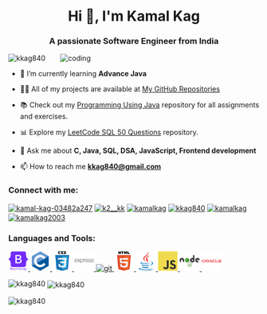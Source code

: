 <h1 align="center">Hi 👋, I'm Kamal Kag</h1>
<h3 align="center">A passionate Software Engineer from India</h3>
<img align="right" alt="coding" width="400" src="https://user-images.githubusercontent.com/55389276/140866485-8fb1c876-9a8f-4d6a-98dc-08c4981eaf70.gif">
<p align="left"> <img src="https://komarev.com/ghpvc/?username=kkag840&label=Profile%20views&color=0e75b6&style=flat" alt="kkag840" /> </p>

- 🌱 I’m currently learning **Advance Java**

- 👨‍💻 All of my projects are available at [My GitHub Repositories](https://github.com/kkag840)

- 📚 Check out my [Programming Using Java](https://github.com/kkag840/infosys-Programming-using-java-Java-Fundamental) repository for all assignments and exercises.

- 📊 Explore my [LeetCode SQL 50 Questions](https://github.com/kkag840/LeetCode-SQL-50-Questions) repository.

- 💬 Ask me about **C, Java, SQL, DSA, JavaScript, Frontend development**

- 📫 How to reach me **kkag840@gmail.com**

<h3 align="left">Connect with me:</h3>
<p align="left">
<a href="https://linkedin.com/in/kamal-kag-03482a247" target="blank"><img align="center" src="https://raw.githubusercontent.com/rahuldkjain/github-profile-readme-generator/master/src/images/icons/Social/linked-in-alt.svg" alt="kamal-kag-03482a247" height="30" width="40" /></a>
<a href="https://instagram.com/k2__kk" target="blank"><img align="center" src="https://raw.githubusercontent.com/rahuldkjain/github-profile-readme-generator/master/src/images/icons/Social/instagram.svg" alt="k2__kk" height="30" width="40" /></a>
<a href="https://www.codechef.com/users/kamalkag" target="blank"><img align="center" src="https://cdn.jsdelivr.net/npm/simple-icons@3.1.0/icons/codechef.svg" alt="kamalkag" height="30" width="40" /></a>
<a href="https://www.hackerrank.com/kkag840" target="blank"><img align="center" src="https://raw.githubusercontent.com/rahuldkjain/github-profile-readme-generator/master/src/images/icons/Social/hackerrank.svg" alt="kkag840" height="30" width="40" /></a>
<a href="https://www.leetcode.com/kamalkag" target="blank"><img align="center" src="https://raw.githubusercontent.com/rahuldkjain/github-profile-readme-generator/master/src/images/icons/Social/leet-code.svg" alt="kamalkag" height="30" width="40" /></a>
<a href="https://auth.geeksforgeeks.org/user/kamalkag2003" target="blank"><img align="center" src="https://raw.githubusercontent.com/rahuldkjain/github-profile-readme-generator/master/src/images/icons/Social/geeks-for-geeks.svg" alt="kamalkag2003" height="30" width="40" /></a>
</p>

<h3 align="left">Languages and Tools:</h3>
<p align="left">
<a href="https://getbootstrap.com" target="_blank" rel="noreferrer"> <img src="https://raw.githubusercontent.com/devicons/devicon/master/icons/bootstrap/bootstrap-plain-wordmark.svg" alt="bootstrap" width="40" height="40"/> </a> 
<a href="https://www.cprogramming.com/" target="_blank" rel="noreferrer"> <img src="https://raw.githubusercontent.com/devicons/devicon/master/icons/c/c-original.svg" alt="c" width="40" height="40"/> </a> 
<a href="https://www.w3schools.com/css/" target="_blank" rel="noreferrer"> <img src="https://raw.githubusercontent.com/devicons/devicon/master/icons/css3/css3-original-wordmark.svg" alt="css3" width="40" height="40"/> </a> 
<a href="https://expressjs.com" target="_blank" rel="noreferrer"> <img src="https://raw.githubusercontent.com/devicons/devicon/master/icons/express/express-original-wordmark.svg" alt="express" width="40" height="40"/> </a> 
<a href="https://git-scm.com/" target="_blank" rel="noreferrer"> <img src="https://www.vectorlogo.zone/logos/git-scm/git-scm-icon.svg" alt="git" width="40" height="40"/> </a> 
<a href="https://www.w3.org/html/" target="_blank" rel="noreferrer"> <img src="https://raw.githubusercontent.com/devicons/devicon/master/icons/html5/html5-original-wordmark.svg" alt="html5" width="40" height="40"/> </a> 
<a href="https://www.java.com" target="_blank" rel="noreferrer"> <img src="https://raw.githubusercontent.com/devicons/devicon/master/icons/java/java-original.svg" alt="java" width="40" height="40"/> </a> 
<a href="https://developer.mozilla.org/en-US/docs/Web/JavaScript" target="_blank" rel="noreferrer"> <img src="https://raw.githubusercontent.com/devicons/devicon/master/icons/javascript/javascript-original.svg" alt="javascript" width="40" height="40"/> </a> 
<a href="https://nodejs.org" target="_blank" rel="noreferrer"> <img src="https://raw.githubusercontent.com/devicons/devicon/master/icons/nodejs/nodejs-original-wordmark.svg" alt="nodejs" width="40" height="40"/> </a> 
<a href="https://www.oracle.com/" target="_blank" rel="noreferrer"> <img src="https://raw.githubusercontent.com/devicons/devicon/master/icons/oracle/oracle-original.svg" alt="oracle" width="40" height="40"/> </a> 
</p>

<p><img align="left" src="https://github-readme-stats.vercel.app/api/top-langs?username=kkag840&show_icons=true&locale=en&layout=compact" alt="kkag840" /></p>

<p>&nbsp;<img align="center" src="https://github-readme-stats.vercel.app/api?username=kkag840&show_icons=true&locale=en" alt="kkag840" /></p>

<p><img align="center" src="https://github-readme-streak-stats.herokuapp.com/?user=kkag840&" alt="kkag840" /></p>
